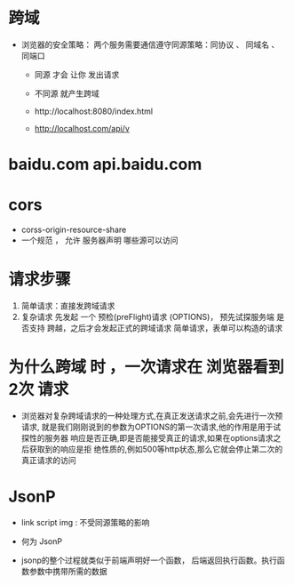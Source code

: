 # 跨域
 - 浏览器的安全策略：
   两个服务需要通信遵守同源策略：同协议 、 同域名 、 同端口
    - 同源 才会 让你 发出请求
    - 不同源 就产生跨域
    - http://localhost:8080/index.html

    - http://localhost.com/api/v

# baidu.com   api.baidu.com

# cors
  - corss-origin-resource-share 
  - 一个规范 ， 允许 服务器声明 哪些源可以访问

# 请求步骤
  1. 简单请求：直接发跨域请求
  2. 复杂请求 先发起 一个 预检(preFlight)请求 (OPTIONS)， 
     预先试探服务端 是否支持 跨越，之后才会发起正式的跨域请求
  简单请求，表单可以构造的请求

# 为什么跨域 时 ，一次请求在 浏览器看到 2次 请求
  - 浏览器对复杂跨域请求的一种处理方式,在真正发送请求之前,会先进行一次预请求,
    就是我们刚刚说到的参数为OPTIONS的第一次请求,他的作用是用于试探性的服务器
    响应是否正确,即是否能接受真正的请求,如果在options请求之后获取到的响应是拒
    绝性质的,例如500等http状态,那么它就会停止第二次的真正请求的访问


# JsonP
  - link script img : 不受同源策略的影响

  - 何为 JsonP
  - jsonp的整个过程就类似于前端声明好一个函数，
    后端返回执行函数。执行函数参数中携带所需的数据